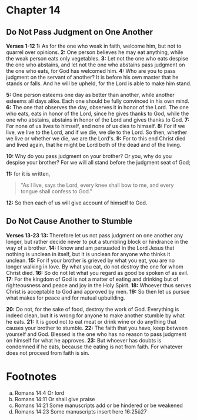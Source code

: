 # Chapter 14
## Do Not Pass Judgment on One Another
**Verses 1-12**
**1:** As for the one who weak in faith, welcome him, but not to quarrel over opinions.
**2:** One person believes he may eat anything, while the weak person eats only vegetables.
**3:** Let not the one who eats despise the one who abstains, and let not the one who abstains pass judgment on the one who eats, for God has welcomed him.
**4:** Who are you to pass judgment on the servant of another? It is before his own master that he stands or falls. And he will be upheld, for the Lord is able to make him stand.

**5:** One person esteems one day as better than another, while another esteems all days alike. Each one should be fully convinced in his own mind.
**6:** The one that observes the day, observes it in honor of the Lord. The one who eats, eats in honor of the Lord, since he gives thanks to God, while the one who abstains, abstains in honor of the Lord and gives thanks to God.
**7:** For none of us lives to himself, and none of us dies to himself.
**8:** For if we live, we live to the Lord, and if we die, we die to the Lord. So then, whether we live or whether we die, we are the Lord's.
**9:** For to this end Christ died and lived again, that he might be Lord both of the dead and of the living.

**10:** Why do you pass judgment on your brother? Or you, why do you despise your brother? For we will all stand before the judgment seat of God;

**11:** for it is written,
> "As I live, says the Lord, every knee shall bow to me,
> and every tongue shall confess to God."

**12:** So then each of us will give account of himself to God.

## Do Not Cause Another to Stumble
**Verses 13-23**
**13:** Therefore let us not pass judgment on one another any longer, but rather decide never to put a stumbling block or hindrance in the way of a brother.
**14:** I know and am persuaded in the Lord Jesus that nothing is unclean in itself, but it is unclean for anyone who thinks it unclean.
**15:** For if your brother is grieved by what you eat, you are no longer walking in love. By what you eat, do not destroy the one for whom Christ died.
**16:** So do not let what you regard as good be spoken of as evil.
**17:** For the kingdom of God is not a matter of eating and drinking but of righteousness and peace and joy in the Holy Spirit.
**18:** Whoever thus serves Christ is acceptable to God and approved by men.
**19:** So then let us pursue what makes for peace and for mutual upbuilding.

**20:** Do not, for the sake of food, destroy the work of God. Everything is indeed clean, but it is wrong for anyone to make another stumble by what he eats.
**21:** It is good not to eat meat or drink wine or do anything that causes your brother to stumble.
**22:** The faith that you have, keep between yourself and God. Blessed is the one who has no reason to pass judgment on himself for what he approves.
**23:** But whoever has doubts is condemned if he eats, because the eating is not from faith. For whatever does not proceed from faith is sin.

# Footnotes
<ol type='a'>
	<li>Romans 14:4 Or lord</li>
	<li>Romans 14:11 Or shall give praise</li>
	<li>Romans 14:21 Some manuscripts add or be hindered or be weakened</li>
	<li>Romans 14:23 Some manuscripts insert here 16:25û27</li>
</ol>
